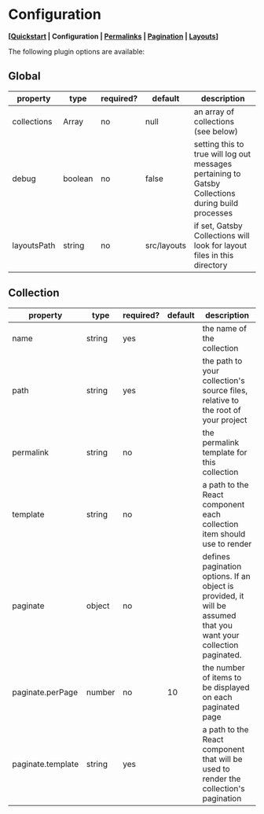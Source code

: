 # Configuration

**[[Quickstart](./quickstart) | Configuration | [Permalinks](./permalinks.md) | [Pagination](./pagination.md) | [Layouts](./layouts.md)]**

The following plugin options are available:

## Global

| property    | type    | required? | default     | description                                                                                        |
| ----------- | ------- | --------- | ----------- | -------------------------------------------------------------------------------------------------- |
| collections | Array   | no        | null        | an array of collections (see below)                                                                |
| debug       | boolean | no        | false       | setting this to true will log out messages pertaining to Gatsby Collections during build processes |
| layoutsPath | string  | no        | src/layouts | if set, Gatsby Collections will look for layout files in this directory                            |

## Collection

| property          | type   | required? | default | description                                                                                                       |
| ----------------- | ------ | --------- | ------- | ----------------------------------------------------------------------------------------------------------------- |
| name              | string | yes       |         | the name of the collection                                                                                        |
| path              | string | yes       |         | the path to your collection's source files, relative to the root of your project                                  |
| permalink         | string | no        |         | the permalink template for this collection                                                                        |
| template          | string | no        |         | a path to the React component each collection item should use to render                                           |
| paginate          | object | no        |         | defines pagination options. If an object is provided, it will be assumed that you want your collection paginated. |
| paginate.perPage  | number | no        | 10      | the number of items to be displayed on each paginated page                                                        |
| paginate.template | string | yes       |         | a path to the React component that will be used to render the collection's pagination                             |
